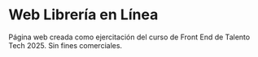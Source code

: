 Web Librería en Línea
=====================

Página web creada como ejercitación del curso de Front End de Talento Tech 2025.
Sin fines comerciales.
